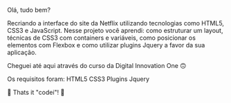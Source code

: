 Olá, tudo bem? 

Recriando a interface do site da Netflix utilizando tecnologias como HTML5, CSS3 e JavaScript. 
Nesse projeto você aprendi: como estruturar um layout, técnicas de CSS3 com containers e variáveis, como posicionar os elementos com Flexbox 
e como utilizar plugins Jquery a favor da sua aplicação.

Cheguei até aqui através do curso da Digital Innovation One 🙃

Os requisitos foram:
HTML5
CSS3
Plugins Jquery

🚀 Thats it "codei"! 🚀
